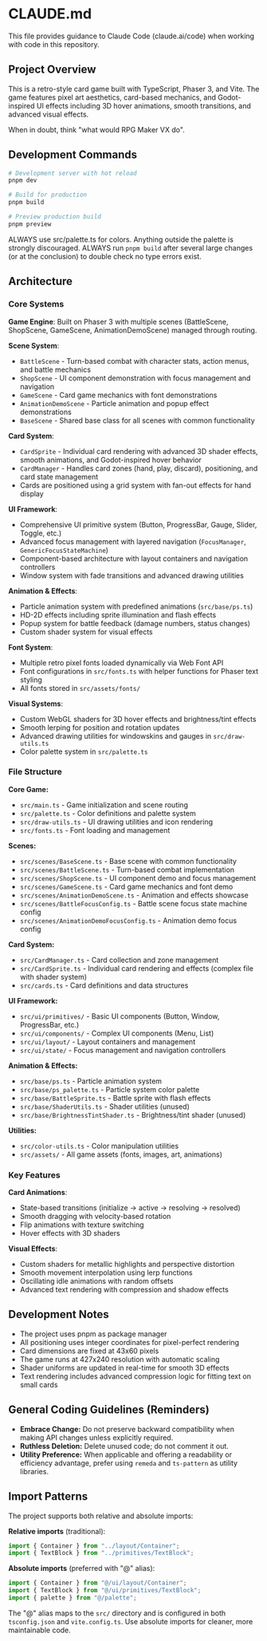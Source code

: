 # CLAUDE.md

This file provides guidance to Claude Code (claude.ai/code) when working with code in this repository.

## Project Overview

This is a retro-style card game built with TypeScript, Phaser 3, and Vite. The game features pixel art aesthetics, card-based mechanics, and Godot-inspired UI effects including 3D hover animations, smooth transitions, and advanced visual effects.

When in doubt, think "what would RPG Maker VX do".

## Development Commands

```bash
# Development server with hot reload
pnpm dev

# Build for production
pnpm build

# Preview production build
pnpm preview
```

ALWAYS use src/palette.ts for colors. Anything outside the palette is strongly discouraged.
ALWAYS run `pnpm build` after several large changes (or at the conclusion) to double check no type errors exist.

## Architecture

### Core Systems

**Game Engine**: Built on Phaser 3 with multiple scenes (BattleScene, ShopScene, GameScene, AnimationDemoScene) managed through routing.

**Scene System**:
- `BattleScene` - Turn-based combat with character stats, action menus, and battle mechanics
- `ShopScene` - UI component demonstration with focus management and navigation
- `GameScene` - Card game mechanics with font demonstrations
- `AnimationDemoScene` - Particle animation and popup effect demonstrations
- `BaseScene` - Shared base class for all scenes with common functionality

**Card System**: 
- `CardSprite` - Individual card rendering with advanced 3D shader effects, smooth animations, and Godot-inspired hover behavior
- `CardManager` - Handles card zones (hand, play, discard), positioning, and card state management
- Cards are positioned using a grid system with fan-out effects for hand display

**UI Framework**:
- Comprehensive UI primitive system (Button, ProgressBar, Gauge, Slider, Toggle, etc.)
- Advanced focus management with layered navigation (`FocusManager`, `GenericFocusStateMachine`)
- Component-based architecture with layout containers and navigation controllers
- Window system with fade transitions and advanced drawing utilities

**Animation & Effects**:
- Particle animation system with predefined animations (`src/base/ps.ts`)
- HD-2D effects including sprite illumination and flash effects
- Popup system for battle feedback (damage numbers, status changes)
- Custom shader system for visual effects

**Font System**: 
- Multiple retro pixel fonts loaded dynamically via Web Font API
- Font configurations in `src/fonts.ts` with helper functions for Phaser text styling
- All fonts stored in `src/assets/fonts/`

**Visual Systems**:
- Custom WebGL shaders for 3D hover effects and brightness/tint effects
- Smooth lerping for position and rotation updates
- Advanced drawing utilities for windowskins and gauges in `src/draw-utils.ts`
- Color palette system in `src/palette.ts`

### File Structure

**Core Game:**
- `src/main.ts` - Game initialization and scene routing
- `src/palette.ts` - Color definitions and palette system
- `src/draw-utils.ts` - UI drawing utilities and icon rendering
- `src/fonts.ts` - Font loading and management

**Scenes:**
- `src/scenes/BaseScene.ts` - Base scene with common functionality
- `src/scenes/BattleScene.ts` - Turn-based combat implementation
- `src/scenes/ShopScene.ts` - UI component demo and focus management
- `src/scenes/GameScene.ts` - Card game mechanics and font demo
- `src/scenes/AnimationDemoScene.ts` - Animation and effects showcase
- `src/scenes/BattleFocusConfig.ts` - Battle scene focus state machine config
- `src/scenes/AnimationDemoFocusConfig.ts` - Animation demo focus config

**Card System:**
- `src/CardManager.ts` - Card collection and zone management
- `src/CardSprite.ts` - Individual card rendering and effects (complex file with shader system)
- `src/cards.ts` - Card definitions and data structures

**UI Framework:**
- `src/ui/primitives/` - Basic UI components (Button, Window, ProgressBar, etc.)
- `src/ui/components/` - Complex UI components (Menu, List)
- `src/ui/layout/` - Layout containers and management
- `src/ui/state/` - Focus management and navigation controllers

**Animation & Effects:**
- `src/base/ps.ts` - Particle animation system
- `src/base/ps_palette.ts` - Particle system color palette
- `src/base/BattleSprite.ts` - Battle sprite with flash effects
- `src/base/ShaderUtils.ts` - Shader utilities (unused)
- `src/base/BrightnessTintShader.ts` - Brightness/tint shader (unused)

**Utilities:**
- `src/color-utils.ts` - Color manipulation utilities
- `src/assets/` - All game assets (fonts, images, art, animations)

### Key Features

**Card Animations**: 
- State-based transitions (initialize → active → resolving → resolved)
- Smooth dragging with velocity-based rotation
- Flip animations with texture switching
- Hover effects with 3D shaders

**Visual Effects**:
- Custom shaders for metallic highlights and perspective distortion
- Smooth movement interpolation using lerp functions
- Oscillating idle animations with random offsets
- Advanced text rendering with compression and shadow effects

## Development Notes

- The project uses pnpm as package manager
- All positioning uses integer coordinates for pixel-perfect rendering
- Card dimensions are fixed at 43x60 pixels
- The game runs at 427x240 resolution with automatic scaling
- Shader uniforms are updated in real-time for smooth 3D effects
- Text rendering includes advanced compression logic for fitting text on small cards

## General Coding Guidelines (Reminders)

- **Embrace Change:** Do not preserve backward compatibility when making API changes unless explicitly required.
- **Ruthless Deletion:** Delete unused code; do not comment it out.
- **Utility Preference:** When applicable and offering a readability or efficiency advantage, prefer using `remeda` and `ts-pattern` as utility libraries.

## Import Patterns

The project supports both relative and absolute imports:

**Relative imports** (traditional):
```typescript
import { Container } from "../layout/Container";
import { TextBlock } from "../primitives/TextBlock";
```

**Absolute imports** (preferred with "@" alias):
```typescript
import { Container } from "@/ui/layout/Container";
import { TextBlock } from "@/ui/primitives/TextBlock";
import { palette } from "@/palette";
```

The "@" alias maps to the `src/` directory and is configured in both `tsconfig.json` and `vite.config.ts`. Use absolute imports for cleaner, more maintainable code.